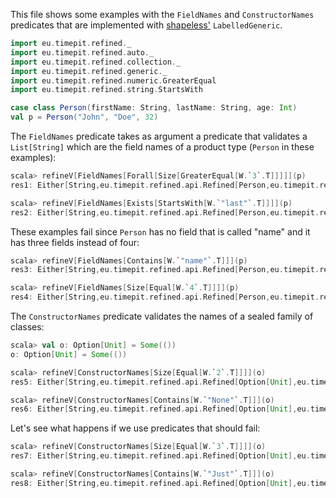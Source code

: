 This file shows some examples with the `FieldNames` and `ConstructorNames`
predicates that are implemented with [shapeless'][shapeless]
`LabelledGeneric`.

```scala
import eu.timepit.refined._
import eu.timepit.refined.auto._
import eu.timepit.refined.collection._
import eu.timepit.refined.generic._
import eu.timepit.refined.numeric.GreaterEqual
import eu.timepit.refined.string.StartsWith

case class Person(firstName: String, lastName: String, age: Int)
val p = Person("John", "Doe", 32)
```

The `FieldNames` predicate takes as argument a predicate that validates a
`List[String]` which are the field names of a product type (`Person` in these
examples):
```scala
scala> refineV[FieldNames[Forall[Size[GreaterEqual[W.`3`.T]]]]](p)
res1: Either[String,eu.timepit.refined.api.Refined[Person,eu.timepit.refined.generic.FieldNames[eu.timepit.refined.collection.Forall[eu.timepit.refined.collection.Size[eu.timepit.refined.numeric.GreaterEqual[Int(3)]]]]]] = Right(Person(John,Doe,32))

scala> refineV[FieldNames[Exists[StartsWith[W.`"last"`.T]]]](p)
res2: Either[String,eu.timepit.refined.api.Refined[Person,eu.timepit.refined.generic.FieldNames[eu.timepit.refined.collection.Exists[eu.timepit.refined.string.StartsWith[String("last")]]]]] = Right(Person(John,Doe,32))
```

These examples fail since `Person` has no field that is called "name" and it
has three fields instead of four:
```scala
scala> refineV[FieldNames[Contains[W.`"name"`.T]]](p)
res3: Either[String,eu.timepit.refined.api.Refined[Person,eu.timepit.refined.generic.FieldNames[eu.timepit.refined.collection.Contains[String("name")]]]] = Left(Predicate failed: !(!(firstName == name) && !(lastName == name) && !(age == name)).)

scala> refineV[FieldNames[Size[Equal[W.`4`.T]]]](p)
res4: Either[String,eu.timepit.refined.api.Refined[Person,eu.timepit.refined.generic.FieldNames[eu.timepit.refined.collection.Size[eu.timepit.refined.generic.Equal[Int(4)]]]]] = Left(Predicate failed: (3 == 4).)
```

The `ConstructorNames` predicate validates the names of a sealed family of
classes:
```scala
scala> val o: Option[Unit] = Some(())
o: Option[Unit] = Some(())

scala> refineV[ConstructorNames[Size[Equal[W.`2`.T]]]](o)
res5: Either[String,eu.timepit.refined.api.Refined[Option[Unit],eu.timepit.refined.generic.ConstructorNames[eu.timepit.refined.collection.Size[eu.timepit.refined.generic.Equal[Int(2)]]]]] = Right(Some(()))

scala> refineV[ConstructorNames[Contains[W.`"None"`.T]]](o)
res6: Either[String,eu.timepit.refined.api.Refined[Option[Unit],eu.timepit.refined.generic.ConstructorNames[eu.timepit.refined.collection.Contains[String("None")]]]] = Right(Some(()))
```

Let's see what happens if we use predicates that should fail:
```scala
scala> refineV[ConstructorNames[Size[Equal[W.`3`.T]]]](o)
res7: Either[String,eu.timepit.refined.api.Refined[Option[Unit],eu.timepit.refined.generic.ConstructorNames[eu.timepit.refined.collection.Size[eu.timepit.refined.generic.Equal[Int(3)]]]]] = Left(Predicate failed: (2 == 3).)

scala> refineV[ConstructorNames[Contains[W.`"Just"`.T]]](o)
res8: Either[String,eu.timepit.refined.api.Refined[Option[Unit],eu.timepit.refined.generic.ConstructorNames[eu.timepit.refined.collection.Contains[String("Just")]]]] = Left(Predicate failed: !(!(None == Just) && !(Some == Just)).)
```

[shapeless]: https://github.com/milessabin/shapeless
